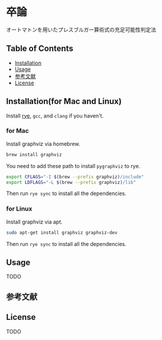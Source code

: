 # 卒論

オートマトンを用いたプレスブルガー算術式の充足可能性判定法

## Table of Contents

- [Installation](#installation)
- [Usage](#usage)
- [参考文献](#参考文献)
- [License](#license)

## Installation(for Mac and Linux)
Install [rye](https://rye-up.com/guide/installation/), `gcc`, and `clang` if you haven't.

### for Mac
Install graphviz via homebrew.
```bash
brew install graphviz
```
You need to add these path to install `pygraphviz` to rye.
```bash
export CFLAGS="-I $(brew --prefix graphviz)/include"
export LDFLAGS="-L $(brew --prefix graphviz)/lib"
```
Then run `rye sync` to install all the dependencies.

### for Linux
Install graphviz via apt.
```bash
sudo apt-get install graphviz graphviz-dev
```
Then run `rye sync` to install all the dependencies.

## Usage

TODO

## 参考文献

## License

TODO
